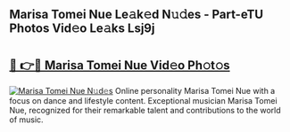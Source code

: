 ## Marisa Tomei Nue Le𝚊k𝚎d N𝚞𝚍es - Part-eTU Photos Vid𝚎o Le𝚊ks Lsj9j

# <h2><a href="http://fb60oq.evod.top/?m=Marisa+Tomei+Nue">🔗 👉🔴 Marisa Tomei Nue Vid𝚎o Ph𝚘t𝚘s</a></h2>

[![Marisa Tomei Nue N𝚞d𝚎s](https://i.imgur.com/8V9OHl7.gif)](http://fb60oq.evod.top/?m=Marisa+Tomei+Nue)
Online personality Marisa Tomei Nue with a focus on dance and lifestyle content. Exceptional musician Marisa Tomei Nue, recognized for their remarkable talent and contributions to the world of music. 
